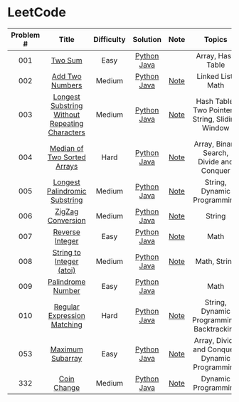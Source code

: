 # LeetCode
| Problem # | Title | Difficulty | Solution | Note |Topics |
|:--------:|:------:|:---------:|:------:|:----:|:-----:|
|001|[Two Sum](https://leetcode.com/problems/two-sum/)| Easy|[Python](https://github.com/czahie/LeetCode/blob/master/001%20Two%20Sum/two_sum.py) [Java](https://github.com/czahie/LeetCode/blob/master/001%20Two%20Sum/TwoSum.java)| |Array, Hash Table|
|002|[Add Two Numbers](https://leetcode.com/problems/add-two-numbers/)|Medium|[Python](https://github.com/czahie/LeetCode/blob/master/002%20Add%20Two%20Numbers/add_two_numbers.py) [Java](https://github.com/czahie/LeetCode/blob/master/002%20Add%20Two%20Numbers/addTwoNumbers.java)|[Note](https://github.com/czahie/LeetCode/tree/master/002%20Add%20Two%20Numbers)|Linked List, Math|
|003|[Longest Substring Without Repeating Characters](https://leetcode.com/problems/longest-substring-without-repeating-characters/)|Medium|[Python](https://github.com/czahie/LeetCode/blob/master/003%20Longest%20Substring%20Without%20Repeating%20Characters/longest_substring_without_repeating_chars.py) [Java](https://github.com/czahie/LeetCode/blob/master/003%20Longest%20Substring%20Without%20Repeating%20Characters/SolutionAfter4Days.java)|[Note](https://github.com/czahie/LeetCode/tree/master/003%20Longest%20Substring%20Without%20Repeating%20Characters)|Hash Table, Two Pointers, String, Sliding Window|
|004|[Median of Two Sorted Arrays](https://leetcode.com/problems/median-of-two-sorted-arrays/)|Hard|[Python](https://github.com/czahie/LeetCode/blob/master/004%20Median%20of%20Two%20Sorted%20Arrays/median_of_two_sorted_arrays.py) [Java](https://github.com/czahie/LeetCode/blob/master/004%20Median%20of%20Two%20Sorted%20Arrays/MedianOfTwoSortedArray.java)| [Note](https://github.com/czahie/LeetCode/tree/master/004%20Median%20of%20Two%20Sorted%20Arrays)| Array, Binary Search, Divide and Conquer|
|005|[Longest Palindromic Substring](https://leetcode.com/problems/longest-palindromic-substring/)|Medium|[Python](https://github.com/czahie/LeetCode/blob/master/005%20Longest%20Palindromic%20Substring/longest_palindromic_substring.py) [Java](https://github.com/czahie/LeetCode/blob/master/005%20Longest%20Palindromic%20Substring/LongestPalindromicSubstring.java)|[Note](https://github.com/czahie/LeetCode/tree/master/005%20Longest%20Palindromic%20Substring)|String, Dynamic Programming|
|006|[ZigZag Conversion](https://leetcode.com/problems/zigzag-conversion/)|Medium|[Python](https://github.com/czahie/LeetCode/blob/master/006%20ZigZag%20Conversion/zig_zag_conversion_sort_by_row.py) [Java](https://github.com/czahie/LeetCode/blob/master/006%20ZigZag%20Conversion/ZigZagCoversion_SortByRow_ArrayList.java)|[Note](https://github.com/czahie/LeetCode/tree/master/006%20ZigZag%20Conversion)|String|
|007|[Reverse Integer](https://leetcode.com/problems/reverse-integer/)|Easy|[Python](https://github.com/czahie/LeetCode/blob/master/007%20Reverse%20Integer/reverse_integer.py) [Java](https://github.com/czahie/LeetCode/blob/master/007%20Reverse%20Integer/ReverseInteger.java)|[Note](https://github.com/czahie/LeetCode/tree/master/007%20Reverse%20Integer)|Math
|008|[String to Integer (atoi)](https://leetcode.com/problems/string-to-integer-atoi/)|Medium|[Python](https://github.com/czahie/LeetCode/blob/master/008%20String%20to%20Integer%20(atoi)/string_to_integer.py) [Java](https://github.com/czahie/LeetCode/tree/master/008%20String%20to%20Integer%20(atoi))|[Note](https://github.com/czahie/LeetCode/tree/master/008%20String%20to%20Integer%20(atoi))|Math, String|
|009|[Palindrome Number](https://leetcode.com/problems/palindrome-number/)|Easy|[Python](https://github.com/czahie/LeetCode/blob/master/009%20Panlidrome%20Number/palindrome_number.py) [Java](https://github.com/czahie/LeetCode/blob/master/009%20Panlidrome%20Number/PalindromeNumber.java)||Math|
|010|[Regular Expression Matching](https://leetcode.com/problems/regular-expression-matching/)|Hard|[Python](https://github.com/czahie/LeetCode/blob/master/010%20Regular%20Expression%20Matching/regular_expression_matching_dp.py) [Java](https://github.com/czahie/LeetCode/blob/master/010%20Regular%20Expression%20Matching/RegularExpressionMatching_DP.java)|[Note](https://github.com/czahie/LeetCode/tree/master/010%20Regular%20Expression%20Matching)|String, Dynamic Programming, Backtracking|
|053| [Maximum Subarray](https://leetcode.com/problems/maximum-subarray/)| Easy | [Python](https://github.com/czahie/LeetCode/blob/master/053%20Maximum%20Subarray/maximum_subarray.py) [Java](https://github.com/czahie/LeetCode/blob/master/053%20Maximum%20Subarray/MaximumSubarray.java)| [Note](https://github.com/czahie/LeetCode/tree/master/053%20Maximum%20Subarray)| Array, Divide and Conquer, Dynamic Programming|
|332|[Coin Change](https://leetcode.com/problems/coin-change/)|Medium|[Python](https://github.com/czahie/LeetCode/blob/master/322%20Coin%20Change/coin_change.py) [Java](https://github.com/czahie/LeetCode/blob/master/322%20Coin%20Change/CoinChange.java)|[Note](https://github.com/czahie/LeetCode/tree/master/322%20Coin%20Change)|Dynamic Programming|

